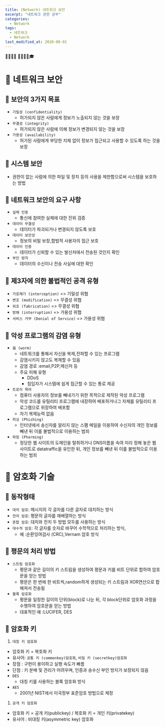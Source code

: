 ```yaml
---
title: (Network) 네트워크 보안
excerpt: "네트워크 관련 공부"
categories:
  - Network
tags:
  - 네트워크
  - Network
last_modified_at: 2020-08-01
---
```

💼📝🔑⏰ 📙📓📘📒🎓

# 💼 네트워크 보안
## 📝 보안의 3가지 목표
- `기밀성 (confidentiality)`
  - 허가되지 않은 사람에게 정보가 노출되지 않는 것을 보장
- `무결성 (integrity)`
  - 허가되지 않은 사람에 의해 정보가 변경되지 않는 것을 보장
- `가용성 (availability)`
  - 허가된 사람에게 부당한 지체 없이 정보가 접근되고 사용할 수 있도록 하는 것을 보장

## 📝 시스템 보안
- 권한이 없는 사람에 의한 파일 및 장치 등의 사용을 제한함으로써 시스템을 보호하는 방법

## 📝 네트워크 보안의 요구 사항
- `실체 인증`
  - 통신에 참여한 실체에 대한 진위 검증
- `데이터 무결성`
  - 데이터가 파괴되거나 변경되지 않도록 보호
- `데이터 보안성`
  - 정보의 비밀 보장,합법적 사용자의 접근 보호
- `데이터 인증`
  - 데이터가 신뢰할 수 있는 발신처에서 전송된 것인지 확인
- `부인 방지`
  - 데이터의 수신이나 전송 사실에 대한 확인

## 📝 제3자에 의한 불법적인 공격 유형
- `가로채기 (interception)` =>­ 기밀성 위협
- `변조 (modification)`­ => 무결성 위협
- `위조 (fabrication)­` => 무결성 위협
- `방해 (interruption)­` => 가용성 위협
- `서비스 거부 (Denial of Service)­` => 가용성 위협

## 📝 악성 프로그램의 감염 유형
- `웜 (worm)`
  - 네트워크를 통해서 자신을 복제,전파할 수 있는 프로그램
  - 감염시키지 않고도 복제할 수 있음
  - 감염 경로 :email,P2P,메신저 등
  - 주요 피해 유형
    - DDoS
    - 침입자가 시스템에 쉽게 접근할 수 있는 통로 제공
- `트로이 목마`
  - 컴퓨터 사용자의 정보를 빼내가기 위한 목적으로 제작된 악성 프로그램
  - 악성 코드를 유틸리티 프로그램에 내장하여 배포하거나그 자체를 유틸리티 프로그램으로 위장하여 배포함
  - 자기 복제능력 없음
- `피싱 (Phishing)`
  - 인터넷에서 송신자를 알리지 않는 스팸 메일을 이용하여 수신자의 개인 정보를 빼낸 뒤 이를 불법적으로 이용하는 범죄
- `파밍 (Pharming)`
  - 정당한 웹 사이트의 도메인을 탈취하거나 DNS이름을 속여 미리 정해 놓은 웹 사이트로 datatraffic을 유인한 뒤, 개인 정보를 빼낸 뒤 이를 불법적으로 이용하는 범죄

# 💼 암호화 기술
## 📝 동작형태
- `대치 암호`: 메시지의 각 글자를 다른 글자로 대치하는 방식
- `전치 암호`: 평문의 글자를 재배열하는 방식
- `혼합 암호`: 대치와 전치 두 방법 모두를 사용하는 방식
- `대수적 암호`: 각 글자를 숫자로 바꾸어 수학적으로 처리하는 방식, 
  + 예 :순환잉여검사 (CRC),Vernam 암호 방식

## 📝 평문의 처리 방법
- `스트림 암호화`
  + 평문과 같은 길이의 키 스트림을 생성하여 평문과 키를 비트 단위로 합하여 암호문을 얻는 방법
  + 평문은 한 번에 한 비트씩,random하게 생성되는 키 스트림과 XOR연산으로 합해져서 전송됨
- `블록 암호화`
  + 평문을 일정한 길이의 단위(block)로 나눈 뒤, 각 block단위로 암호화 과정을 수행하여 암호문을 얻는 방법
  + 대표적인 예 :LUCIFER, DES

## 📝 암호화 키
1. `대칭 키 암호화`
+ 암호화 키 = 복호화 키
+ 유사어: `공통 키 (commonkey)암호화`, `비밀 키 (secretkey)암호화`
+ 장점 : 구현이 용이하고 실행 속도가 빠름
+ 단점 : 키 분배 및 관리가 어려우며, 인증과 송수신 부인 방지가 보장되지 않음
+ `DES`
  + 대칭 키를 사용하는 블록 암호화 방식
+ `AES`
  + 2001년 NIST에서 미국정부 표준암호 방법으로 제정
1. `공개 키 암호화`
+ 암호화 키 = 공개 키(publickey) / 복호화 키 = 개인 키(privatekey)
+ 유사어 : 비대칭 키(asymmetric key) 암호화